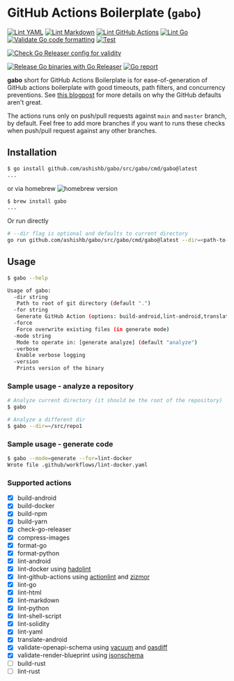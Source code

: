# GitHub Actions Boilerplate (`gabo`)

[![Lint YAML](https://github.com/ashishb/gabo/actions/workflows/lint-yaml.yaml/badge.svg)](https://github.com/ashishb/gabo/actions/workflows/lint-yaml.yaml) [![Lint Markdown](https://github.com/ashishb/gabo/actions/workflows/lint-markdown.yaml/badge.svg)](https://github.com/ashishb/gabo/actions/workflows/lint-markdown.yaml)
[![Lint GitHub Actions](https://github.com/ashishb/gabo/actions/workflows/lint-github-actions.yaml/badge.svg)](https://github.com/ashishb/gabo/actions/workflows/lint-github-actions.yaml)
[![Lint Go](https://github.com/ashishb/gabo/actions/workflows/lint-go.yaml/badge.svg)](https://github.com/ashishb/gabo/actions/workflows/lint-go.yaml) [![Validate Go code formatting](https://github.com/ashishb/gabo/actions/workflows/format-go.yaml/badge.svg)](https://github.com/ashishb/gabo/actions/workflows/format-go.yaml) [![Test](https://github.com/ashishb/gabo/actions/workflows/test-go.yaml/badge.svg)](https://github.com/ashishb/gabo/actions/workflows/test-go.yaml)

[![Check Go Releaser config for validity](https://github.com/ashishb/gabo/actions/workflows/check-goreleaser-config.yaml/badge.svg)](https://github.com/ashishb/gabo/actions/workflows/check-goreleaser-config.yaml)

[![Release Go binaries with Go Releaser](https://github.com/ashishb/gabo/actions/workflows/release-binary.yaml/badge.svg)](https://github.com/ashishb/gabo/actions/workflows/release-binary.yaml) [![Go report](https://img.shields.io/badge/go%20report-A+-brightgreen.svg?style=flat)](https://goreportcard.com/report/github.com/ashishb/gabo/src/gabo)

**gabo** short for GitHub Actions Boilerplate is for ease-of-generation of GitHub actions boilerplate with good timeouts, path filters, and concurrency preventions. See [this blogpost](https://ashishb.net/tech/common-pitfalls-of-github-actions/) for more details on why the GitHub defaults aren't great.

The actions runs only on push/pull requests against `main` and `master` branch, by default.
Feel free to add more branches if you want to runs these checks when push/pull request against any other branches.

## Installation

```bash
$ go install github.com/ashishb/gabo/src/gabo/cmd/gabo@latest
...
```

or via homebrew ![homebrew version](https://img.shields.io/homebrew/v/gabo)

```bash
$ brew install gabo
...
```

Or run directly

```bash
# --dir flag is optional and defaults to current directory
go run github.com/ashishb/gabo/src/gabo/cmd/gabo@latest --dir=<path-to-git-dir>
```

## Usage

```bash
$ gabo --help

Usage of gabo:
  -dir string
   Path to root of git directory (default ".")
  -for string
   Generate GitHub Action (options: build-android,lint-android,translate-android,compress-images,build-docker,build-npm,build-yarn,lint-docker,format-go,lint-go,check-go-releaser,lint-html,lint-markdown,validate-openapi-schema,format-python,lint-python,lint-shell-script,lint-solidity,lint-yaml,lint-github-actions,validate-render-blueprint)
  -force
   Force overwrite existing files (in generate mode)
  -mode string
   Mode to operate in: [generate analyze] (default "analyze")
  -verbose
   Enable verbose logging
  -version
   Prints version of the binary
```

### Sample usage - analyze a repository

```bash
# Analyze current directory (it should be the root of the repository)
$ gabo

# Analyze a different dir
$ gabo --dir=~/src/repo1
```

### Sample usage - generate code

```bash
$ gabo --mode=generate --for=lint-docker
Wrote file .github/workflows/lint-docker.yaml
```

### Supported actions

- [x] build-android
- [x] build-docker
- [x] build-npm
- [x] build-yarn
- [x] check-go-releaser
- [x] compress-images
- [x] format-go
- [x] format-python
- [x] lint-android
- [x] lint-docker using [hadolint](https://github.com/hadolint/hadolint)
- [x] lint-github-actions using [actionlint](https://github.com/rhysd/actionlint) and [zizmor](https://github.com/woodruffw/zizmor/)
- [x] lint-go
- [x] lint-html
- [x] lint-markdown
- [x] lint-python
- [x] lint-shell-script
- [x] lint-solidity
- [x] lint-yaml
- [x] translate-android
- [x] validate-openapi-schema using [vacuum](https://github.com/daveshanley/vacuum) and [oasdiff](https://github.com/Tufin/oasdiff)
- [x] validate-render-blueprint using [jsonschema](https://json-schema.org/)
- [ ] build-rust
- [ ] lint-rust
